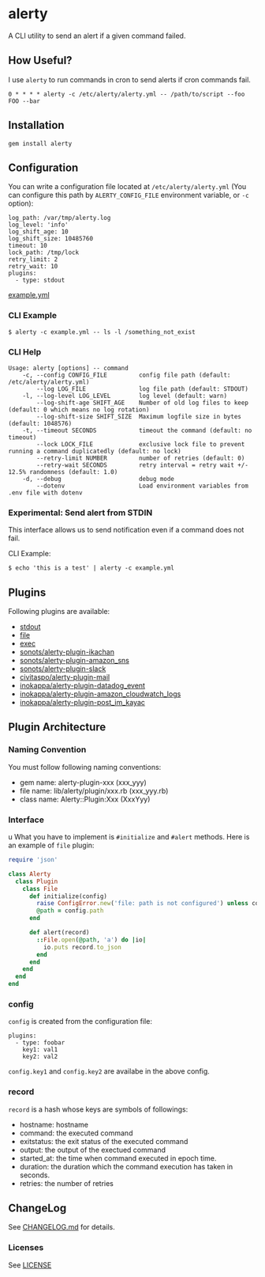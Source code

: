 # alerty

A CLI utility to send an alert if a given command failed. 

## How Useful?

I use `alerty` to run commands in cron to send alerts if cron commands fail.

```
0 * * * * alerty -c /etc/alerty/alerty.yml -- /path/to/script --foo FOO --bar
```

## Installation

```
gem install alerty
```

## Configuration

You can write a configuration file located at `/etc/alerty/alerty.yml` (You can configure this path by `ALERTY_CONFIG_FILE` environment variable, or `-c` option):

```
log_path: /var/tmp/alerty.log
log_level: 'info'
log_shift_age: 10
log_shift_size: 10485760
timeout: 10
lock_path: /tmp/lock
retry_limit: 2
retry_wait: 10
plugins:
  - type: stdout
```

[example.yml](./example.yml)

### CLI Example

```
$ alerty -c example.yml -- ls -l /something_not_exist
```

### CLI Help

```
Usage: alerty [options] -- command
    -c, --config CONFIG_FILE         config file path (default: /etc/alerty/alerty.yml)
        --log LOG_FILE               log file path (default: STDOUT)
    -l, --log-level LOG_LEVEL        log level (default: warn)
        --log-shift-age SHIFT_AGE    Number of old log files to keep (default: 0 which means no log rotation)
        --log-shift-size SHIFT_SIZE  Maximum logfile size in bytes (default: 1048576)
    -t, --timeout SECONDS            timeout the command (default: no timeout)
        --lock LOCK_FILE             exclusive lock file to prevent running a command duplicatedly (default: no lock)
        --retry-limit NUMBER         number of retries (default: 0)
        --retry-wait SECONDS         retry interval = retry wait +/- 12.5% randomness (default: 1.0)
    -d, --debug                      debug mode
        --dotenv                     Load environment variables from .env file with dotenv
```

### Experimental: Send alert from STDIN

This interface allows us to send notification even if a command does not fail.

CLI Example:

```
$ echo 'this is a test' | alerty -c example.yml
```

## Plugins

Following plugins are available:

* [stdout](./lib/alerty/plugin/stdout.rb)
* [file](./lib/alerty/plugin/file.rb)
* [exec](./lib/alerty/plugin/exec.rb)
* [sonots/alerty-plugin-ikachan](https://github.com/sonots/alerty-plugin-ikachan)
* [sonots/alerty-plugin-amazon_sns](https://github.com/sonots/alerty-plugin-amazon_sns)
* [sonots/alerty-plugin-slack](https://github.com/sonots/alerty-plugin-slack)
* [civitaspo/alerty-plugin-mail](https://github.com/civitaspo/alerty-plugin-mail)
* [inokappa/alerty-plugin-datadog_event](https://github.com/inokappa/alerty-plugin-datadog_event)
* [inokappa/alerty-plugin-amazon_cloudwatch_logs](https://github.com/inokappa/alerty-plugin-amazon_cloudwatch_logs)
* [inokappa/alerty-plugin-post_im_kayac](https://github.com/inokappa/alerty-plugin-post_im_kayac)

## Plugin Architecture

### Naming Convention

You must follow following naming conventions:

* gem name: alerty-plugin-xxx (xxx_yyy)
* file name: lib/alerty/plugin/xxx.rb (xxx_yyy.rb)
* class name: Alerty::Plugin:Xxx (XxxYyy)

### Interface
u
What you have to implement is `#initialize` and `#alert` methods. Here is an example of `file` plugin:

```ruby
require 'json'

class Alerty
  class Plugin
    class File
      def initialize(config)
        raise ConfigError.new('file: path is not configured') unless config.path
        @path = config.path
      end

      def alert(record)
        ::File.open(@path, 'a') do |io|
          io.puts record.to_json
        end
      end
    end
  end
end
```

### config

`config` is created from the configuration file: 

```
plugins:
  - type: foobar
    key1: val1
    key2: val2
```

`config.key1` and `config.key2` are availabe in the above config. 

### record

`record` is a hash whose keys are symbols of followings:

* hostname: hostname
* command: the executed command
* exitstatus: the exit status of the executed command
* output: the output of the exectued command
* started_at: the time when command executed in epoch time.
* duration: the duration which the command execution has taken in seconds. 
* retries: the number of retries

## ChangeLog

See [CHANGELOG.md](CHANGELOG.md) for details.

### Licenses

See [LICENSE](LICENSE)
